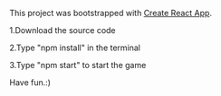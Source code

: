 This project was bootstrapped with [Create React App](https://github.com/facebook/create-react-app).

1.Download the source code

2.Type "npm install" in the terminal

3.Type "npm start" to start the game
  
Have fun.:)
